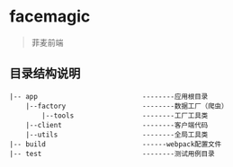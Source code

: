 # facemagic
> 菲麦前端

## 目录结构说明
    |-- app                          --------应用根目录
        |--factory                   --------数据工厂（爬虫）
            |--tools                 --------工厂工具类
        |--client                    --------客户端代码
        |--utils                     --------全局工具类
    |-- build                        ------webpack配置文件
    |-- test                         --------测试用例目录